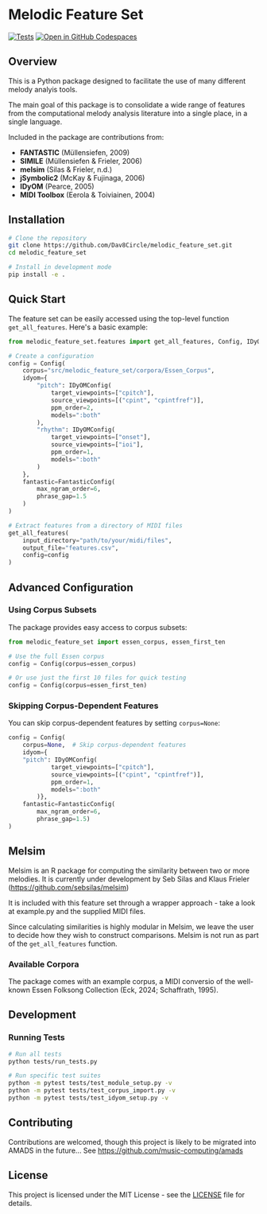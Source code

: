 # Melodic Feature Set

[![Tests](https://github.com/Dav8Circle/melodic_feature_set/workflows/Test/badge.svg)](https://github.com/Dav8Circle/melodic_feature_set/actions)
[![Open in GitHub Codespaces](https://github.com/codespaces/badge.svg)](https://github.com/codespaces/new?hide_repo_select=true&ref=main&repo=1023590972)


## Overview
This is a Python package designed to facilitate the use of many different melody analyis tools. 

The main goal of this package is to consolidate a wide range of features from the computational melody analysis literature
into a single place, in a single language.

Included in the package are contributions from:

- **FANTASTIC** (Müllensiefen, 2009)
- **SIMILE** (Müllensiefen & Frieler, 2006)
- **melsim** (Silas & Frieler, n.d.)
- **jSymbolic2** (McKay & Fujinaga, 2006)
- **IDyOM** (Pearce, 2005)
- **MIDI Toolbox** (Eerola & Toiviainen, 2004)

## Installation

```bash
# Clone the repository
git clone https://github.com/Dav8Circle/melodic_feature_set.git
cd melodic_feature_set

# Install in development mode
pip install -e .
```

## Quick Start

The feature set can be easily accessed using the top-level function `get_all_features`. Here's a basic example:

```python
from melodic_feature_set.features import get_all_features, Config, IDyOMConfig, FantasticConfig

# Create a configuration
config = Config(
    corpus="src/melodic_feature_set/corpora/Essen_Corpus",
    idyom={
        "pitch": IDyOMConfig(
            target_viewpoints=["cpitch"],
            source_viewpoints=[("cpint", "cpintfref")],
            ppm_order=2,
            models=":both"
        ),
        "rhythm": IDyOMConfig(
            target_viewpoints=["onset"],
            source_viewpoints=["ioi"],
            ppm_order=1,
            models=":both"
        )
    },
    fantastic=FantasticConfig(
        max_ngram_order=6,
        phrase_gap=1.5
    )
)

# Extract features from a directory of MIDI files
get_all_features(
    input_directory="path/to/your/midi/files",
    output_file="features.csv",
    config=config
)
```

## Advanced Configuration

### Using Corpus Subsets

The package provides easy access to corpus subsets:

```python
from melodic_feature_set import essen_corpus, essen_first_ten

# Use the full Essen corpus
config = Config(corpus=essen_corpus)

# Or use just the first 10 files for quick testing
config = Config(corpus=essen_first_ten)
```

### Skipping Corpus-Dependent Features

You can skip corpus-dependent features by setting `corpus=None`:

```python
config = Config(
    corpus=None,  # Skip corpus-dependent features
    idyom={
    "pitch": IDyOMConfig(
            target_viewpoints=["cpitch"],
            source_viewpoints=[("cpint", "cpintfref")],
            ppm_order=1,
            models=":both"
        )},
    fantastic=FantasticConfig(
        max_ngram_order=6,
        phrase_gap=1.5)
)
```

## Melsim

Melsim is an R package for computing the similarity between two or more melodies. It is currently under development by Seb Silas and Klaus Frieler (https://github.com/sebsilas/melsim)

It is included with this feature set through a wrapper approach - take a look at example.py and the supplied MIDI files.

Since calculating similarities is highly modular in Melsim, we leave the user to decide how they wish to construct comparisons. Melsim is not run as part of the `get_all_features` function.

### Available Corpora

The package comes with an example corpus, a MIDI conversio of the well-known Essen Folksong Collection (Eck, 2024; Schaffrath, 1995).

## Development

### Running Tests

```bash
# Run all tests
python tests/run_tests.py

# Run specific test suites
python -m pytest tests/test_module_setup.py -v
python -m pytest tests/test_corpus_import.py -v
python -m pytest tests/test_idyom_setup.py -v
```

## Contributing

Contributions are welcomed, though this project is likely to be migrated into AMADS in the future...
See https://github.com/music-computing/amads

## License

This project is licensed under the MIT License - see the [LICENSE](LICENSE) file for details.
